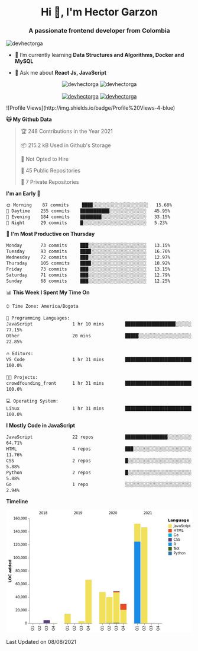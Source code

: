 <h1 align="center">Hi 👋, I'm Hector Garzon</h1>
<h3 align="center">A passionate frontend developer from Colombia</h3>

<p align="left"> <img src="https://komarev.com/ghpvc/?username=devhectorga" alt="devhectorga" /> </p>

- 🌱 I’m currently learning **Data Structures and Algorithms, Docker and MySQL**

- 💬 Ask me about **React Js, JavaScript**

<p align="center"> <img src="https://github-readme-stats.vercel.app/api?username=devhectorga&count_private=true&show_icons=true" alt="devhectorga" /> <img src="https://github-readme-stats.vercel.app/api/top-langs/?username=devhectorga&layout=compact" alt="devhectorga" /></p>

<p align="center">
<a href="https://twitter.com/devhectorga" target="blank"><img align="center" src="https://cdn.jsdelivr.net/npm/simple-icons@3.0.1/icons/twitter.svg" alt="devhectorga" height="20" width="20" /></a>
<a href="https://linkedin.com/in/devhectorga" target="blank"><img align="center" src="https://cdn.jsdelivr.net/npm/simple-icons@3.0.1/icons/linkedin.svg" alt="devhectorga" height="20" width="20" /></a>
</p>
<!--START_SECTION:waka-->
![Profile Views](http://img.shields.io/badge/Profile%20Views-4-blue)

**🐱 My Github Data** 

> 🏆 248 Contributions in the Year 2021
 > 
> 📦 215.2 kB Used in Github's Storage 
 > 
> 🚫 Not Opted to Hire
 > 
> 📜 45 Public Repositories 
 > 
> 🔑 7 Private Repositories  
 > 
**I'm an Early 🐤** 

```text
🌞 Morning    87 commits     ████░░░░░░░░░░░░░░░░░░░░░   15.68% 
🌆 Daytime    255 commits    ███████████░░░░░░░░░░░░░░   45.95% 
🌃 Evening    184 commits    ████████░░░░░░░░░░░░░░░░░   33.15% 
🌙 Night      29 commits     █░░░░░░░░░░░░░░░░░░░░░░░░   5.23%

```
📅 **I'm Most Productive on Thursday** 

```text
Monday       73 commits     ███░░░░░░░░░░░░░░░░░░░░░░   13.15% 
Tuesday      93 commits     ████░░░░░░░░░░░░░░░░░░░░░   16.76% 
Wednesday    72 commits     ███░░░░░░░░░░░░░░░░░░░░░░   12.97% 
Thursday     105 commits    ████░░░░░░░░░░░░░░░░░░░░░   18.92% 
Friday       73 commits     ███░░░░░░░░░░░░░░░░░░░░░░   13.15% 
Saturday     71 commits     ███░░░░░░░░░░░░░░░░░░░░░░   12.79% 
Sunday       68 commits     ███░░░░░░░░░░░░░░░░░░░░░░   12.25%

```


📊 **This Week I Spent My Time On** 

```text
⌚︎ Time Zone: America/Bogota

💬 Programming Languages: 
JavaScript               1 hr 10 mins        ███████████████████░░░░░░   77.15% 
Other                    20 mins             █████░░░░░░░░░░░░░░░░░░░░   22.85%

🔥 Editors: 
VS Code                  1 hr 31 mins        █████████████████████████   100.0%

🐱‍💻 Projects: 
crowdfounding_front      1 hr 31 mins        █████████████████████████   100.0%

💻 Operating System: 
Linux                    1 hr 31 mins        █████████████████████████   100.0%

```

**I Mostly Code in JavaScript** 

```text
JavaScript               22 repos            ████████████████░░░░░░░░░   64.71% 
HTML                     4 repos             ███░░░░░░░░░░░░░░░░░░░░░░   11.76% 
CSS                      2 repos             █░░░░░░░░░░░░░░░░░░░░░░░░   5.88% 
Python                   2 repos             █░░░░░░░░░░░░░░░░░░░░░░░░   5.88% 
Go                       1 repo              ░░░░░░░░░░░░░░░░░░░░░░░░░   2.94%

```


**Timeline**

![Chart not found](https://raw.githubusercontent.com/devHectorGa/devHectorGa/master/charts/bar_graph.png) 


 Last Updated on 08/08/2021
<!--END_SECTION:waka-->
